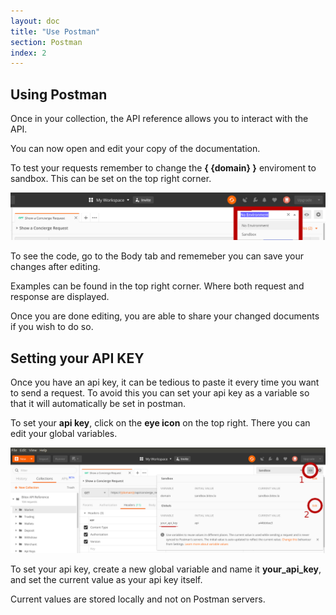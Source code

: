 ```yaml
---
layout: doc
title: "Use Postman"
section: Postman
index: 2
---
```


## Using Postman

Once in your collection, the API reference allows you to interact with the API.

You can now open and edit your copy of the documentation.

To test your requests remember to change the **{ {domain} }** enviroment to sandbox. This can be set on the top right corner.

![enviroment](/assets/images/enviroment.png)

To see the code, go to the Body tab and rememeber you can save your changes after editing.

Examples can be found in the top right corner. Where both request and response are displayed.

Once you are done editing, you are able to share your changed documents if you wish to do so.

## Setting your API KEY

Once you have an api key, it can be tedious to paste it every time you want to send a request.
To avoid this you can set your api key as a variable so that it will automatically be set in postman.

To set your **api key**, click on the **eye icon** on the top right. There you can edit your global variables.

![api_key](/assets/images/set-api-key.png)

To set your api key, create a new global variable and name it **your_api_key**, and set the current value as your api key itself. 

Current values are stored locally and not on Postman servers.